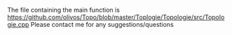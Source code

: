 The file containing the main function is https://github.com/olivos/Topo/blob/master/Toplogie/Topologie/src/Topologie.cpp
Please contact me for any suggestions/questions 


